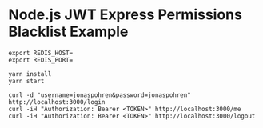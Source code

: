# Node.js JWT Express Permissions Blacklist Example

```
export REDIS_HOST=
export REDIS_PORT=
```

```
yarn install
yarn start
```

```
curl -d "username=jonaspohren&password=jonaspohren" http://localhost:3000/login
curl -iH "Authorization: Bearer <TOKEN>" http://localhost:3000/me
curl -iH "Authorization: Bearer <TOKEN>" http://localhost:3000/logout
```